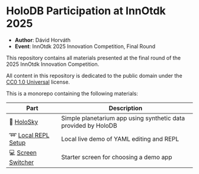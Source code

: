 # HoloDB Participation at InnOtdk 2025

- **Author**: Dávid Horváth
- **Event**: InnOtdk 2025 Innovation Competition, Final Round

This repository contains all materials presented at the final round of the
2025 InnOtdk Innovation Competition.

All content in this repository is dedicated to the public domain under the
[CC0 1.0 Universal](https://creativecommons.org/publicdomain/zero/1.0/legalcode)
license.

This is a monorepo containing the following materials:

| Part | Description |
| --- | --- |
| :stars: [HoloSky](holosky/) | Simple planetarium app using synthetic data provided by HoloDB |
| :loop: [Local REPL Setup](local-repl-setup/) | Local live demo of YAML editing and REPL |
| :computer: [Screen Switcher](screen-switcher/) | Starter screen for choosing a demo app |

